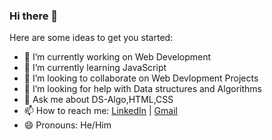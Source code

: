 ### Hi there 👋

Here are some ideas to get you started:

- 🔭 I’m currently working on Web Development
- 🌱 I’m currently learning JavaScript
- 👯 I’m looking to collaborate on Web Devlopment Projects
- 🤔 I’m looking for help with Data structures and Algorithms
- 💬 Ask me about DS-Algo,HTML,CSS
- 📫 How to reach me: [LinkedIn](https://www.linkedin.com/in/rachit-geek/) | [Gmail](goyalrachit02@gmail.com)
- 😄 Pronouns: He/Him

